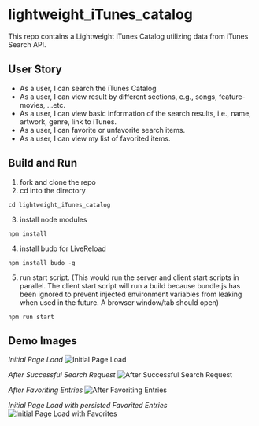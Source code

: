 # lightweight_iTunes_catalog

This repo contains a Lightweight iTunes Catalog utilizing data from iTunes Search API.

## User Story

- As a user, I can search the iTunes Catalog
- As a user, I can view result by different sections, e.g., songs, feature-movies, ...etc.
- As a user, I can view basic information of the search results, i.e., name, artwork, genre, link to iTunes.
- As a user, I can favorite or unfavorite search items.
- As a user, I can view my list of favorited items.

## Build and Run

1. fork and clone the repo
2. cd into the directory

```shell
cd lightweight_iTunes_catalog
```

3. install node modules

```shell
npm install
```

4. install budo for LiveReload
```shell
npm install budo -g
```

5. run start script. (This would run the server and client start scripts in parallel. The client start script will run a build because bundle.js has been ignored to prevent injected environment variables from leaking when used in the future. A browser window/tab should open)

```shell
npm run start
```

## Demo Images
_Initial Page Load_
![Initial Page Load](https://res.cloudinary.com/dqhe5ks7u/image/upload/v1558345256/itunes%20catalog/Initial_Page_Load.png)

_After Successful Search Request_
![After Successful Search Request](https://res.cloudinary.com/dqhe5ks7u/image/upload/v1558345269/itunes%20catalog/After_Successful_Search_Request.png)

_After Favoriting Entries_
![After Favoriting Entries](https://res.cloudinary.com/dqhe5ks7u/image/upload/v1558345268/itunes%20catalog/After_Successful_Favoriting.png)

_Initial Page Load with persisted Favorited Entries_
![Initial Page Load with Favorites](https://res.cloudinary.com/dqhe5ks7u/image/upload/v1558345256/itunes%20catalog/Initial_Page_Load_with_Favorites.png)
